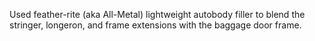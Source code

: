 Used feather-rite (aka All-Metal) lightweight autobody filler to blend the stringer, longeron, and frame extensions with the baggage door frame.
